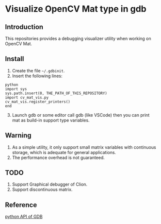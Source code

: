 # Visualize OpenCV Mat type in gdb

## Introduction

This repositories provides a debugging visualizer utility when working on OpenCV Mat.

## Install

1. Create the file `~/.gdbinit`.
2. Insert the following lines:

```
python
import sys
sys.path.insert(0, THE_PATH_OF_THIS_REPOSITORY)
import cv_mat_vis.py
cv_mat_vis.register_printers()
end
```

3. Launch gdb or some editor call gdb (like VSCode) then you can print mat as build-in support type variables.

## Warning
1. As a simple utility, it only support small matrix variables with continuous storage, which is adequate for general applications. 
2. The performance overhead is not guaranteed.

## TODO

1. Support Graphical debugger of Clion.
2. Support discontinuous matrix.

## Reference

[python API of GDB](https://www.sourceware.org/gdb/onlinedocs/gdb/Python-API.html#Python-API)



